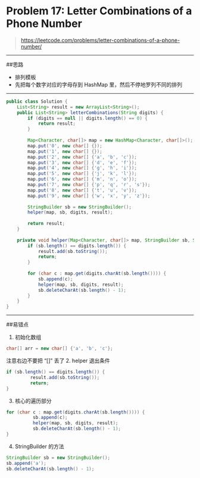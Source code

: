 # Problem 17: Letter Combinations of a Phone Number


> https://leetcode.com/problems/letter-combinations-of-a-phone-number/

--------
##思路
* 排列模板
* 先把每个数字对应的字母存到 HashMap 里，然后不停地罗列不同的排列

---------
```java
public class Solution {
    List<String> result = new ArrayList<String>();
    public List<String> letterCombinations(String digits) {
        if (digits == null || digits.length() == 0) {
            return result;
        }
        
        Map<Character, char[]> map = new HashMap<Character, char[]>();
        map.put('0', new char[] {});
        map.put('1', new char[] {});
        map.put('2', new char[] {'a', 'b', 'c'});
        map.put('3', new char[] {'d', 'e', 'f'});
        map.put('4', new char[] {'g', 'h', 'i'});
        map.put('5', new char[] {'j', 'k', 'l'});
        map.put('6', new char[] {'m', 'n', 'o'});
        map.put('7', new char[] {'p', 'q', 'r', 's'});
        map.put('8', new char[] {'t', 'u', 'v'});
        map.put('9', new char[] {'w', 'x', 'y', 'z'});
        
        StringBuilder sb = new StringBuilder();
        helper(map, sb, digits, result);
        
        return result;
    }
    
    private void helper(Map<Character, char[]> map, StringBuilder sb, String digits, List<String> result) {
        if (sb.length() == digits.length()) {
            result.add(sb.toString());
            return;
        }
        
        for (char c : map.get(digits.charAt(sb.length()))) {
            sb.append(c);
            helper(map, sb, digits, result);
            sb.deleteCharAt(sb.length() - 1);
        }
    }
}
```
---------
##易错点

1. 初始化数组
```java
char[] arr = new char[] {'a', 'b', 'c'};
```
注意右边不要把 “[]” 丢了
2. helper 退出条件
```java
if (sb.length() == digits.length()) {
         result.add(sb.toString());
         return;
}
```
3. 核心的遍历部分
```java
for (char c : map.get(digits.charAt(sb.length()))) {
          sb.append(c);
          helper(map, sb, digits, result);
          sb.deleteCharAt(sb.length() - 1);
}
```
4. StringBuilder 的方法
```java
StringBuilder sb = new StringBuilder();
sb.append('a');
sb.deleteCharAt(sb.length() - 1);
```
























